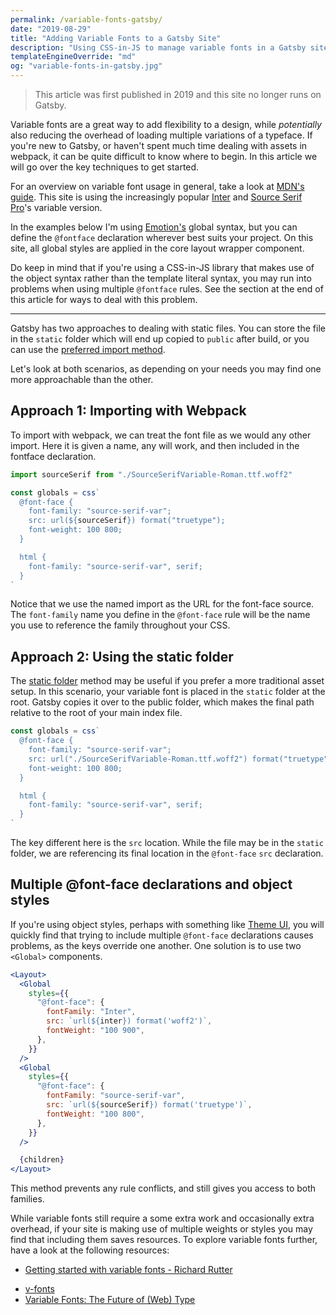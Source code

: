 ```yaml
---
permalink: /variable-fonts-gatsby/
date: "2019-08-29"
title: "Adding Variable Fonts to a Gatsby Site"
description: "Using CSS-in-JS to manage variable fonts in a Gatsby site"
templateEngineOverride: "md"
og: "variable-fonts-in-gatsby.jpg"
---
```


> This article was first published in 2019 and this site no longer runs on Gatsby.

Variable fonts are a great way to add flexibility to a design, while *potentially* also reducing the overhead of loading multiple variations of a typeface. If you're new to Gatsby, or haven't spent much time dealing with assets in webpack, it can be quite difficult to know where to begin. In this article we will go over the key techniques to get started.

For an overview on variable font usage in general, take a look at [MDN's guide](https://developer.mozilla.org/en-US/docs/Web/CSS/CSS_Fonts/Variable_Fonts_Guide). This site is using the increasingly popular [Inter](https://rsms.me/inter/) and [Source Serif Pro](https://github.com/adobe-fonts/source-serif-pro)'s variable version.

In the examples below I'm using [Emotion's](https://emotion.sh) global syntax, but you can define the `@fontface` declaration wherever best suits your project. On this site, all global styles are applied in the core layout wrapper component.

Do keep in mind that if you're using a CSS-in-JS library that makes use of the object syntax rather than the template literal syntax, you may run into problems when using multiple `@fontface` rules. See the section at the end of this article for ways to deal with this problem.

---

Gatsby has two approaches to dealing with static files. You can store the file in the `static` folder which will end up copied to `public` after build, or you can use the [preferred import method](https://www.gatsbyjs.org/docs/importing-assets-into-files/).

Let's look at both scenarios, as depending on your needs you may find one more approachable than the other.

## Approach 1: Importing with Webpack

To import with webpack, we can treat the font file as we would any other import. Here it is given a name, any will work, and then included in the fontface declaration.

```js
import sourceSerif from "./SourceSerifVariable-Roman.ttf.woff2"

const globals = css`
  @font-face {
    font-family: "source-serif-var";
    src: url(${sourceSerif}) format("truetype");
    font-weight: 100 800;
  }

  html {
    font-family: "source-serif-var", serif;
  }
`
```

Notice that we use the named import as the URL for the font-face source. The `font-family` name you define in the `@font-face` rule will be the name you use to reference the family throughout your CSS.

## Approach 2: Using the static folder

The [static folder](https://www.gatsbyjs.org/docs/static-folder) method may be useful if you prefer a more traditional asset setup. In this scenario, your variable font is placed in the `static` folder at the root. Gatsby copies it over to the public folder, which makes the final path relative to the root of your main index file.

```js
const globals = css`
  @font-face {
    font-family: "source-serif-var";
    src: url("./SourceSerifVariable-Roman.ttf.woff2") format("truetype");
    font-weight: 100 800;
  }

  html {
    font-family: "source-serif-var", serif;
  }
`
```

The key different here is the `src` location. While the file may be in the `static` folder, we are referencing its final location in the `@font-face` `src` declaration.

## Multiple @font-face declarations and object styles

If you're using object styles, perhaps with something like [Theme UI](https://theme-ui.com/), you will quickly find that trying to include multiple `@font-face` declarations causes problems, as the keys override one another. One solution is to use two `<Global>` components.

```jsx
<Layout>
  <Global
    styles={{
      "@font-face": {
        fontFamily: "Inter",
        src: `url(${inter}) format('woff2')`,
        fontWeight: "100 900",
      },
    }}
  />
  <Global
    styles={{
      "@font-face": {
        fontFamily: "source-serif-var",
        src: `url(${sourceSerif}) format('truetype')`,
        fontWeight: "100 800",
      },
    }}
  />

  {children}
</Layout>
```

This method prevents any rule conflicts, and still gives you access to both families.

While variable fonts still require a some extra work and occasionally extra overhead, if your site is making use of multiple weights or styles you may find that including them saves resources. To explore variable fonts further, have a look at the following resources:

<!-- vale mm.spelling = NO -->

- [Getting started with variable fonts - Richard Rutter](https://medium.com/@clagnut/get-started-with-variable-fonts-c055fd73ecd7)
<!-- vale mm.spelling = YES -->
- [v-fonts](https://v-fonts.com/)
- [Variable Fonts: The Future of (Web) Type](https://typographica.org/on-typography/variable-fonts/)
